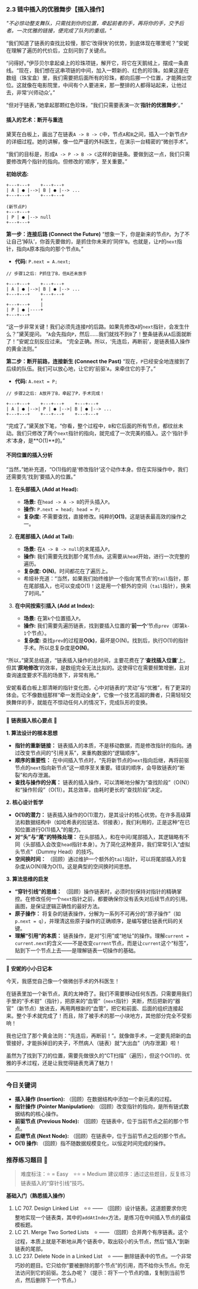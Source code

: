 ### **2.3 链中插入的优雅舞步【插入操作】**

*"不必惊动整支舞队，只需找到你的位置，牵起前者的手，再将你的手，交予后者。一次优雅的链接，便完成了队列的重组。"*

“我们知道了链表的查找比较慢，那它‘改得快’的优势，到底体现在哪里呢？”安妮在理解了遍历的代价后，立刻问到了关键点。

“问得好。”伊莎贝尔拿起桌上的珍珠项链，解开它，将它在天鹅绒上，摆成一条直线。“现在，我们想在这串项链的中间，加入一颗新的、红色的珍珠。如果这是在数组（珠宝盒）里，我们需要把后面所有的珍珠，都向后挪一个位置，才能腾出空位。这就像在电影院里，中间有个人要进来，那一整排的人都得站起来，让他过去，非常‘兴师动众’。”

“但对于链表，”她拿起那颗红色珍珠，“我们只需要表演一次‘**指针的优雅舞步**’。”

#### **插入的艺术：断开与重连**

黛芙在白板上，画出了在链表`A -> B -> C`中，节点`A`和`B`之间，插入一个新节点`P`的详细过程。她的讲解，像一位严谨的外科医生，在演示一台精密的“微创手术”。

“我们的目标是，形成`A -> P -> B -> C`这样的新链条。要做到这一点，我们只需要修改两个指针的指向。但修改的‘顺序’，至关重要。”

**初始状态:**
```ascii
+---+---+    +---+---+
| A | ● |-->| B | ● |--> ...
+---+---+    +---+---+

(新节点P)
+---+---+
| P | ● |--> null
+---+---+
```

**第一步：连接后路 (Connect the Future)**
“想象一下，你是新来的节点`P`。为了不让自己‘掉队’，你首先要做的，是抓住你未来的‘同伴’`B`。也就是，让`P`的`next`指针，指向`A`原本指向的那个节点`B`。”
-   **代码:** `P.next = A.next;`

```ascii
// 步骤1之后: P抓住了B，但A还未放手

+---+---+    +---+---+
| A | ● |-->| B | ● |--> ...
+---+---+    +---+---+
             ↑
+---+---+    | 
| P | ● |----+
+---+---+
```
“这一步非常关键！我们必须先连接`P`的后路。如果先修改`A`的`next`指针，会发生什么？”黛芙提问。
“`A`会先指向`P`，然后……我们就找不到`B`了！整条链表从`A`后面就断了！”安妮立刻反应过来。
“完全正确。所以，‘先连后，再断前’，是链表插入操作的黄金法则。”

**第二步：断开前路，连接新生 (Connect the Past)**
“现在，`P`已经安全地连接到了后续的队伍。我们可以放心地，让它的‘前驱’`A`，来牵住它的手了。”
-   **代码:** `A.next = P;`

```ascii
// 步骤2之后: A放开了B，牵起了P，手术完成！

+---+---+    +---+---+    +---+---+
| A | ● |-->| P | ● |-->| B | ● |--> ...
+---+---+    +---+---+    +---+---+
```

“完成了。”黛芙放下笔，“你看，整个过程中，`B`和它后面的所有节点，都纹丝未动。我们只修改了两个`next`指针的指向，就完成了一次完美的插入。这个‘指针手术’本身，是**O(1)**的。”

#### **不同位置的插入分析**

“当然，”她补充道，“O(1)指的是‘修改指针’这个动作本身。但在实际操作中，我们还需要先‘找到’要插入的位置。”

1.  **在头部插入 (Add at Head):**
    -   **场景:** 在`head -> A -> B`的开头插入`P`。
    -   **操作:** `P.next = head; head = P;`
    -   **复杂度:** 不需要查找，直接修改。纯粹的**O(1)**。这是链表最高效的操作之一。

2.  **在尾部插入 (Add at Tail):**
    -   **场景:** 在`A -> B -> null`的末尾插入`P`。
    -   **操作:** 我们需要先找到那个尾节点`B`。这需要从`head`开始，进行一次完整的遍历。
    -   **复杂度:** **O(N)**。时间都花在了遍历上。
    -   希娅补充道：“当然，如果我们始终维护一个指向‘尾节点’的`tail`指针，那在尾部插入，也可以变成O(1)！这是用一个额外的空间（`tail`指针），换来了时间。”

3.  **在中间按索引插入 (Add at Index):**
    -   **场景:** 在第`k`个位置插入`P`。
    -   **操作:** 我们需要先遍历链表，找到要插入位置的‘**前一个**’节点`prev`（即第`k-1`个节点）。
    -   **复杂度:** 查找`prev`的过程是**O(k)**，最坏是O(N)。找到后，执行O(1)的指针手术。所以总复杂度是**O(N)**。

“所以，”黛芙总结道，“链表插入操作的总时间，主要花费在了‘**查找插入位置**’上。但其‘**原地修改**’的效率，是数组完全无法比拟的。这使得它在需要频繁增删，且对查询速度要求不高的场景下，非常有用。”

安妮看着白板上那清晰的指针变化图，心中对链表的“灵动”与“优雅”，有了更深的体会。它不像数组那样“牵一发而动全身”，它像一个技艺高超的舞者，只需轻轻交换舞伴的手，就能在不惊动任何人的情况下，完成队形的变换。

---

🌸 **链表插入核心要点** 🌸

**1. 算法设计的根本思想**
- **指针的重新链接：** 链表插入的本质，不是移动数据，而是修改指针的指向。通过改变节点间的“引用关系”，来重构数据的“逻辑顺序”。
- **顺序的重要性：** 在中间插入节点时，“先将新节点的`next`指向后继，再将前驱节点的`next`指向新节点”这一顺序至关重要。错误的顺序，会导致链表的“断裂”和内存泄漏。
- **查找与操作的分离：** 链表的插入操作，可以清晰地分解为“查找阶段”（O(N)）和“操作阶段”（O(1)）。其总效率，由耗时更长的“查找阶段”决定。

**2. 核心设计哲学**
- **O(1)的潜力：** 链表插入操作的O(1)潜力，是其设计的核心优势。在许多高级算法和数据结构中（如哈希表的拉链法、邻接表），我们利用的，正是这种“在已知位置进行O(1)插入”的能力。
- **对“头”与“尾”的特殊处理：** 在头部插入，和在中间/尾部插入，其逻辑略有不同（头部插入会改变`head`指针本身）。为了简化这种差异，我们常常引入“虚拟头节点”（Dummy Head）的技巧。
- **空间换时间：** （回顾）通过维护一个额外的`tail`指针，可以将尾部插入的复杂度从O(N)降为O(1)。这是典型的空间换时间思想。

**3. 算法思维的启发**
- **“穿针引线”的思维：** （回顾）操作链表时，必须时刻保持对指针的精确掌控。在修改任何一个`next`指针之前，都要确保你没有丢失对后续节点的引用。画图，是保证逻辑正确性的最好方法。
- **原子操作：** 将复杂的链表操作，分解为一系列不可再分的“原子操作”（如`p.next = q`），并理清这些原子操作的正确顺序，是编写健壮链表代码的关键。
- **理解“引用”的本质：** 链表操作，是对“引用”或“地址”的操作。理解`current = current.next`的含义——不是改变`current`节点，而是让`current`这个“标签”，贴到下一个节点上去——是理解链表一切操作的基础。

---

🎀 **安妮的小小日记本**

今天，我感觉自己像一个做微创手术的外科医生！

在链表里加一个新节点，真的太神奇了。我们不需要移动任何东西，只需要用我们手里的“手术钳”（指针），把原来的“血管”（`next`指针）夹断，然后把新的“器官”（新节点）放进去，再用两根新的“血管”，把它和前面、后面的组织连接起来。整个手术就完成了！而且，除了被手术的那一小块地方，其他部分完全不受影响！

我也记住了那个黄金法则：“先连后，再断前！”。就像做手术，一定要先把新的血管接好，才能拆掉旧的夹子，不然病人（链表）就“大出血”（内存泄漏）啦！

虽然为了找到下刀的位置，需要先做很久的“CT扫描”（遍历），但这个O(1)的、优雅的手术过程，还是让我觉得链表充满了魅力！

---

### 今日关键词

- **插入操作 (Insertion):** （回顾）在数据结构中添加一个新元素的过程。
- **指针操作 (Pointer Manipulation):** （回顾）改变指针的指向，是所有链式数据结构的核心操作。
- **前驱节点 (Previous Node):** （回顾）在链表中，位于当前节点之前的那个节点。
- **后继节点 (Next Node):** （回顾）在链表中，位于当前节点之后的那个节点。
- **O(1) 操作:** （回顾）指不随数据规模变化，以恒定时间完成的操作。

### 推荐练习题目 🧲  
> 难度标注：⭐ = Easy ⭐⭐ = Medium
> 建议顺序：通过这些题目，反复练习链表插入的“穿针引线”技巧。

**基础入门（熟悉插入操作）**  
1.  LC 707. Design Linked List ⭐⭐ —— （回顾）设计链表。这道题要求你完整地实现一个链表类，其中的`addAtIndex`方法，是练习在中间插入节点的最佳模板题。
2.  LC 21. Merge Two Sorted Lists ⭐ —— （回顾）合并两个有序链表。这个过程，本质上就是不断地从两个链表中，取出较小的头节点，然后“插入”到新链表的尾部。
3.  LC 237. Delete Node in a Linked List ⭐ —— 删除链表中的节点。一个非常巧妙的题目。它只给你“要被删除的那个节点”的引用，而不给你头节点。你无法访问到它的前驱。怎么办呢？（提示：将下一个节点的值，复制到当前节点，然后删除下一个节点。）